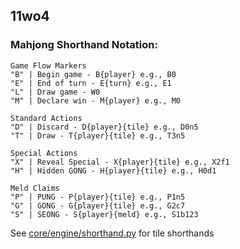 ## 11wo4

### Mahjong Shorthand Notation:

```
Game Flow Markers
"B" | Begin game - B{player} e.g., B0
"E" | End of turn - E{turn} e.g., E1
"L" | Draw game - W0
"M" | Declare win - M{player} e.g., M0

Standard Actions
"D" | Discard - D{player}{tile} e.g., D0n5
"T" | Draw - T{player}{tile} e.g., T3n5

Special Actions
"X" | Reveal Special - X{player}{tile} e.g., X2f1
"H" | Hidden GONG - H{player}{tile} e.g., H0d1

Meld Claims
"P" | PUNG - P{player}{tile} e.g., P1n5
"G" | GONG - G{player}{tile} e.g., G2c7
"S" | SEONG - S{player}{meld} e.g., S1b123
```

See [core/engine/shorthand.py](https://github.com/hardyek/11wo4/blob/main/core/engine/shorthand.py) for tile shorthands
